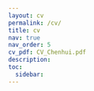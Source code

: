 ```yaml
---
layout: cv
permalink: /cv/
title: cv
nav: true
nav_order: 5
cv_pdf: CV_Chenhui.pdf
description:
toc:
  sidebar:
---
```

